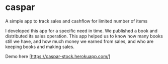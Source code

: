 # caspar
A simple app to track sales and cashflow for limited number of items

I developed this app for a specific need in time. 
We published a book and distributed its sales operation. 
This app helped us to know how many books still we have, and how much money we earned from sales, and who are keeping books and making sales.

Demo here [https://caspar-stock.herokuapp.com/]
